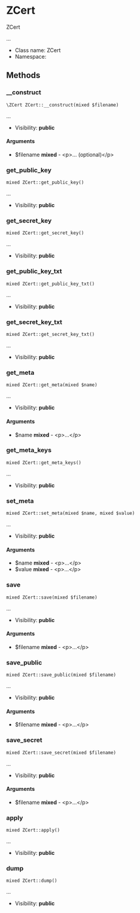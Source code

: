 ZCert
===============

ZCert

...


* Class name: ZCert
* Namespace: 







Methods
-------


### __construct

    \ZCert ZCert::__construct(mixed $filename)



...

* Visibility: **public**


#### Arguments
* $filename **mixed** - &lt;p&gt;... (optional)&lt;/p&gt;



### get_public_key

    mixed ZCert::get_public_key()



...

* Visibility: **public**




### get_secret_key

    mixed ZCert::get_secret_key()



...

* Visibility: **public**




### get_public_key_txt

    mixed ZCert::get_public_key_txt()



...

* Visibility: **public**




### get_secret_key_txt

    mixed ZCert::get_secret_key_txt()



...

* Visibility: **public**




### get_meta

    mixed ZCert::get_meta(mixed $name)



...

* Visibility: **public**


#### Arguments
* $name **mixed** - &lt;p&gt;...&lt;/p&gt;



### get_meta_keys

    mixed ZCert::get_meta_keys()



...

* Visibility: **public**




### set_meta

    mixed ZCert::set_meta(mixed $name, mixed $value)



...

* Visibility: **public**


#### Arguments
* $name **mixed** - &lt;p&gt;...&lt;/p&gt;
* $value **mixed** - &lt;p&gt;...&lt;/p&gt;



### save

    mixed ZCert::save(mixed $filename)



...

* Visibility: **public**


#### Arguments
* $filename **mixed** - &lt;p&gt;...&lt;/p&gt;



### save_public

    mixed ZCert::save_public(mixed $filename)



...

* Visibility: **public**


#### Arguments
* $filename **mixed** - &lt;p&gt;...&lt;/p&gt;



### save_secret

    mixed ZCert::save_secret(mixed $filename)



...

* Visibility: **public**


#### Arguments
* $filename **mixed** - &lt;p&gt;...&lt;/p&gt;



### apply

    mixed ZCert::apply()



...

* Visibility: **public**




### dump

    mixed ZCert::dump()



...

* Visibility: **public**



